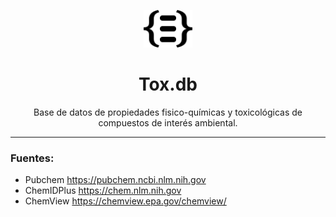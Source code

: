 <p align="center"><img src="./img/Recurso-7.svg" alt="logo" height="60"/></p>
<h1 align="center">Tox.db</h1>
<p align="center">Base de datos de propiedades fisico-químicas y toxicológicas de compuestos de interés ambiental.</p>

-----------------------------------------------------



### Fuentes:

- Pubchem https://pubchem.ncbi.nlm.nih.gov
- ChemIDPlus https://chem.nlm.nih.gov
- ChemView https://chemview.epa.gov/chemview/


